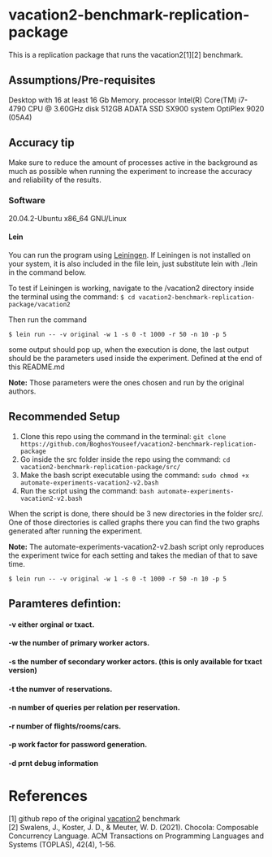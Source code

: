 # vacation2-benchmark-replication-package
This is a replication package that runs the vacation2[1][2] benchmark. 

## Assumptions/Pre-requisites
Desktop with 16 at least 16 Gb Memory.
processor      Intel(R) Core(TM) i7-4790 CPU @ 3.60GHz
disk           512GB ADATA SSD SX900
system         OptiPlex 9020 (05A4)

## Accuracy tip
Make sure to reduce the amount of processes active in the background as much as possible when running the experiment to increase the accuracy and reliability of the results.

### Software
20.04.2-Ubuntu
x86_64 GNU/Linux

#### Lein
You can run the program using [Leiningen](https://leiningen.org/). If Leiningen is not installed on your system, it is also included in the file lein, just substitute lein with ./lein in the command below.

To test if Leiningen is working, navigate to the /vacation2 directory inside the terminal using the command:
`$ cd vacation2-benchmark-replication-package/vacation2`

Then run the command

`$ lein run -- -v original -w 1 -s 0 -t 1000 -r 50 -n 10 -p 5`

some output should pop up, when the execution is done, the last output should be the parameters used inside the experiment. Defined at the end of this README.md

**Note:** Those parameters were the ones chosen and run by the original authors.



## Recommended Setup

1. Clone this repo using the command in the terminal: `git clone https://github.com/BoghosYouseef/vacation2-benchmark-replication-package`
2. Go inside the src folder inside the repo using the command: `cd vacation2-benchmark-replication-package/src/`
3. Make the bash script executable using the command: `sudo chmod +x automate-experiments-vacation2-v2.bash`
4. Run the script using the command: `bash automate-experiments-vacation2-v2.bash`

When the script is done, there should be 3 new directories in the folder src/. One of those directories is called graphs
there you can find the two graphs generated after running the experiment.

**Note:** The automate-experiments-vacation2-v2.bash script only reproduces the experiment twice for each setting and takes the median of that to save time.


`$ lein run -- -v original -w 1 -s 0 -t 1000 -r 50 -n 10 -p 5`


## Paramteres defintion:

#### -v either orginal or txact.
#### -w the number of primary worker actors.
#### -s the number of secondary worker actors. (this is only available for txact version)
#### -t the numver of reservations.
#### -n number of queries per relation per reservation.
#### -r number of flights/rooms/cars.
#### -p work factor for password generation.
#### -d prnt debug information

# References
[1] github repo of the original [vacation2](https://github.com/jswalens/vacation2) benchmark <br />
[2] Swalens, J., Koster, J. D., & Meuter, W. D. (2021). Chocola: Composable Concurrency Language. ACM Transactions on Programming Languages and Systems (TOPLAS), 42(4), 1-56.
